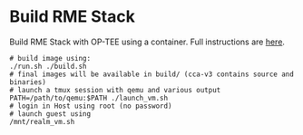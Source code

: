Build RME Stack
===============

Build RME Stack with OP-TEE using a container.
Full instructions are [here](https://linaro.atlassian.net/wiki/spaces/QEMU/pages/29051027459/Building+an+RME+stack+for+QEMU#With-the-OP-TEE-build-environment).

```
# build image using:
./run.sh ./build.sh
# final images will be available in build/ (cca-v3 contains source and binaries)
# launch a tmux session with qemu and various output
PATH=/path/to/qemu:$PATH ./launch_vm.sh
# login in Host using root (no password)
# launch guest using
/mnt/realm_vm.sh
```
